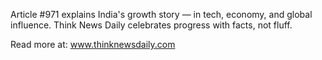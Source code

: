 Article #971 explains India's growth story — in tech, economy, and global influence. Think News Daily celebrates progress with facts, not fluff.

Read more at: www.thinknewsdaily.com